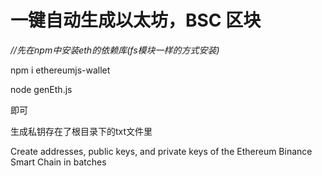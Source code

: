 # 一键自动生成以太坊，BSC 区块

  *//先在npm中安装eth的依赖库(fs模块一样的方式安装)*

 npm i ethereumjs-wallet 

node genEth.js

即可

生成私钥存在了根目录下的txt文件里

 Create addresses, public keys, and private keys of the Ethereum Binance Smart Chain in batches 